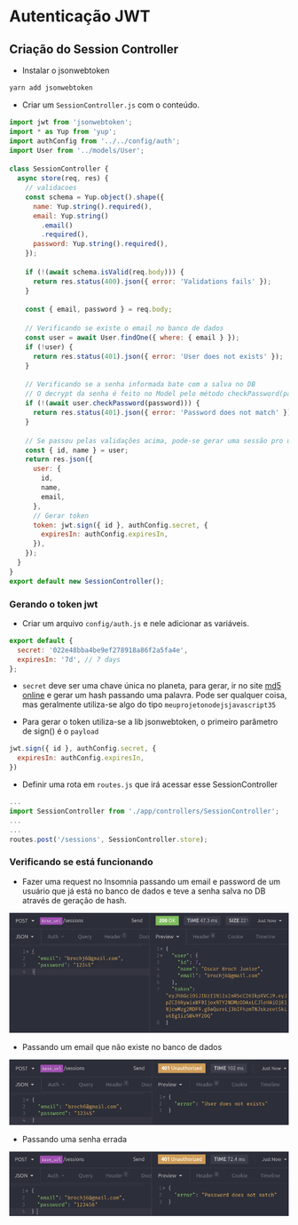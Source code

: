 # Autenticação JWT

## Criação do Session Controller

- Instalar o jsonwebtoken
```bash
yarn add jsonwebtoken
``` 

- Criar um `SessionController.js` com o conteúdo.

```js
import jwt from 'jsonwebtoken';
import * as Yup from 'yup';
import authConfig from '../../config/auth';
import User from '../models/User';

class SessionController {
  async store(req, res) {
    // validacoes
    const schema = Yup.object().shape({
      name: Yup.string().required(),
      email: Yup.string()
        .email()
        .required(),
      password: Yup.string().required(),
    });

    if (!(await schema.isValid(req.body))) {
      return res.status(400).json({ error: 'Validations fails' });
    }

    const { email, password } = req.body;

    // Verificando se existe o email no banco de dados
    const user = await User.findOne({ where: { email } });
    if (!user) {
      return res.status(401).json({ error: 'User does not exists' });
    }

    // Verificando se a senha informada bate com a salva no DB
    // O decrypt da senha é feito no Model pelo método checkPassword(password))
    if (!(await user.checkPassword(password))) {
      return res.status(401).json({ error: 'Password does not match' });
    }

    // Se passou pelas validações acima, pode-se gerar uma sessão pro usuário
    const { id, name } = user;
    return res.json({
      user: {
        id,
        name,
        email,
      },
      // Gerar token
      token: jwt.sign({ id }, authConfig.secret, {
        expiresIn: authConfig.expiresIn,
      }),
    });
  }
}
export default new SessionController();

```
### Gerando o token jwt

-  Criar um arquivo `config/auth.js` e nele adicionar as variáveis.

```js
export default {
  secret: '022e48bba4be9ef278918a86f2a5fa4e',
  expiresIn: '7d', // 7 days
};

```

- `secret` deve ser uma chave única no planeta, para gerar, ir no site [md5 online](https://www.md5online.org/) e gerar um hash passando uma palavra. Pode ser qualquer coisa, mas geralmente utiliza-se algo do tipo `meuprojetonodejsjavascript35`

- Para gerar o token utiliza-se a lib jsonwebtoken, o primeiro parâmetro de sign() é o `payload`
```js
jwt.sign({ id }, authConfig.secret, {
  expiresIn: authConfig.expiresIn,
})
```

- Definir uma rota em `routes.js` que irá acessar esse SessionController
```js
...
import SessionController from './app/controllers/SessionController';
...
...
routes.post('/sessions', SessionController.store);
```

### Verificando se está funcionando
- Fazer uma request no Insomnia passando um email e password de um usuário que já está no banco de dados e teve a senha salva no DB através de geração de hash.

![img](imgs/jwt.png)

- Passando um email que não existe no banco de dados

![img](imgs/jwt-email.png)

- Passando uma senha errada

![img](imgs/jwt-pw.png)